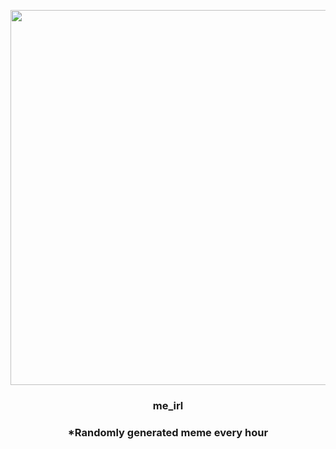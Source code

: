 <p align="center">
        <img src="https://i.redd.it/xixz3m4jg0591.png" width="600" height="600">
        </p>
        <h3 align="center">me_irl</h3>
        <h3 align="center">*Randomly generated meme every hour</h3>
    